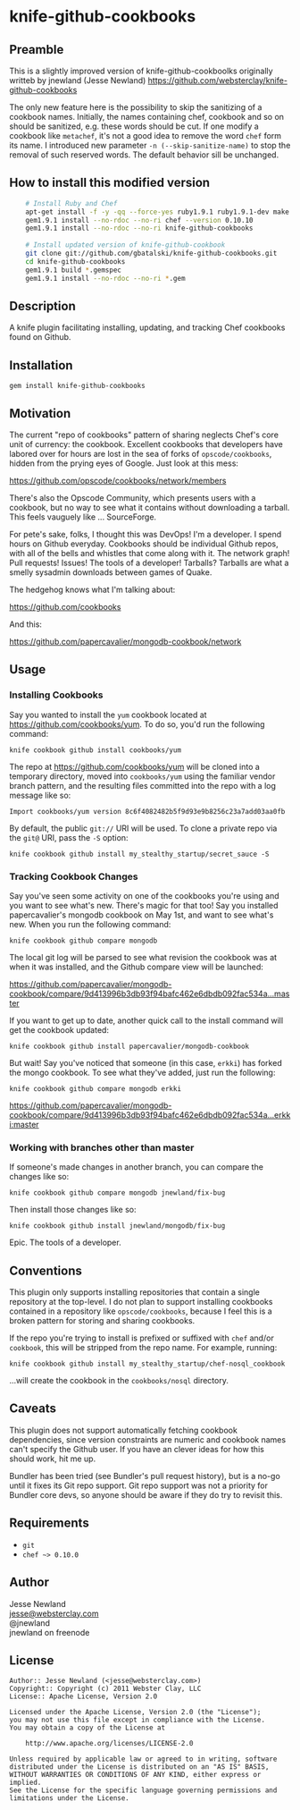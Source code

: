 knife-github-cookbooks
======================

Preamble
--------------

This is a slightly improved version of knife-github-cookboolks originally writteb by jnewland (Jesse Newland) https://github.com/websterclay/knife-github-cookbooks

The only new feature here is the possibility to skip the sanitizing of a cookbook names. Initially, the names containing chef, 
cookbook and so on should be sanitized, e.g. these words should be cut. If one modify a cookbook like `metachef`, it's not a
good idea to remove the word `chef` form its name. I introduced new parameter `-n (--skip-sanitize-name)` to stop the removal of such reserved words.
The default behavior sill be unchanged. 


How to install this modified version
-------------------------------------
```bash    
    # Install Ruby and Chef
    apt-get install -f -y -qq --force-yes ruby1.9.1 ruby1.9.1-dev make
    gem1.9.1 install --no-rdoc --no-ri chef --version 0.10.10
    gem1.9.1 install --no-rdoc --no-ri knife-github-cookbooks
    
    # Install updated version of knife-github-cookbook
    git clone git://github.com/gbatalski/knife-github-cookbooks.git
    cd knife-github-cookbooks
    gem1.9.1 build *.gemspec
    gem1.9.1 install --no-rdoc --no-ri *.gem
```


Description
-----------

A knife plugin facilitating installing, updating, and tracking Chef cookbooks
found on Github.

Installation
------------

    gem install knife-github-cookbooks

Motivation
----------

The current "repo of cookbooks" pattern of sharing neglects Chef's core unit
of currency: the cookbook. Excellent cookbooks that developers have labored
over for hours are lost in the sea of forks of `opscode/cookbooks`, hidden
from the prying eyes of Google. Just look at this mess:

https://github.com/opscode/cookbooks/network/members

There's also the Opscode Community, which presents users with a cookbook, but
no way to see what it contains without downloading a tarball. This feels
vauguely like ... SourceForge.

For pete's sake, folks, I thought this was DevOps! I'm a developer. I spend
hours on Github everyday. Cookbooks should be individual Github repos, with
all of the bells and whistles that come along with it. The network graph! Pull
requests! Issues! The tools of a developer! Tarballs? Tarballs are what a
smelly sysadmin downloads between games of Quake.

The hedgehog knows what I'm talking about:

https://github.com/cookbooks

And this:

https://github.com/papercavalier/mongodb-cookbook/network

Usage
-----

### Installing Cookbooks

Say you wanted to install the `yum` cookbook located at
https://github.com/cookbooks/yum. To do so, you'd run the following command:

    knife cookbook github install cookbooks/yum

The repo at https://github.com/cookbooks/yum will be cloned into a temporary
directory, moved into `cookbooks/yum` using the familiar vendor branch
pattern, and the resulting files committed into the repo with a log message
like so:

    Import cookbooks/yum version 8c6f4082482b5f9d93e9b8256c23a7add03aa0fb

By default, the public `git://` URI will be used. To clone a private repo via
the `git@` URI, pass the `-S` option:

    knife cookbook github install my_stealthy_startup/secret_sauce -S

### Tracking Cookbook Changes

Say you've seen some activity on one of the cookbooks you're using and you
want to see what's new. There's magic for that too! Say you installed
papercavalier's mongodb cookbook on May 1st, and want to see what's new. When
you run the following command:

    knife cookbook github compare mongodb

The local git log will be parsed to see what revision the cookbook was at when
it was installed, and the Github compare view will be launched:

https://github.com/papercavalier/mongodb-cookbook/compare/9d413996b3db93f94bafc462e6dbdb092fac534a...master

If you want to get up to date, another quick call to the install command will
get the cookbook updated:

    knife cookbook github install papercavalier/mongodb-cookbook

But wait! Say you've noticed that someone (in this case, `erkki`) has forked
the mongo cookbook. To see what they've added, just run the following:

    knife cookbook github compare mongodb erkki

https://github.com/papercavalier/mongodb-cookbook/compare/9d413996b3db93f94bafc462e6dbdb092fac534a...erkki:master

### Working with branches other than master

If someone's made changes in another branch, you can compare the changes like
so:

    knife cookbook github compare mongodb jnewland/fix-bug

Then install those changes like so:

    knife cookbook github install jnewland/mongodb/fix-bug

Epic. The tools of a developer.

Conventions
-----------

This plugin only supports installing repositories that contain a single
repository at the top-level. I do not plan to support installing cookbooks
contained in a repository like `opscode/cookbooks`, because I feel this
is a broken pattern for storing and sharing cookbooks.

If the repo you're trying to install is prefixed or suffixed with `chef`
and/or `cookbook`, this will be stripped from the repo name. For example, 
running:

    knife cookbook github install my_stealthy_startup/chef-nosql_cookbook

...will create the cookbook in the `cookbooks/nosql` directory.

Caveats
-------

This plugin does not support automatically fetching cookbook dependencies,
since version constraints are numeric and cookbook names can't specify the
Github user. If you have an clever ideas for how this should work, hit me up.

Bundler has been tried (see Bundler's pull request history), but is a no-go
until it fixes its Git repo support. Git repo support was not a priority for
Bundler core devs, so anyone should be aware if they do try to revisit this.


Requirements
------------

* `git`
* `chef ~> 0.10.0`

Author
------

Jesse Newland  
jesse@websterclay.com  
@jnewland  
jnewland on freenode  

License
-------

    Author:: Jesse Newland (<jesse@websterclay.com>)
    Copyright:: Copyright (c) 2011 Webster Clay, LLC
    License:: Apache License, Version 2.0

    Licensed under the Apache License, Version 2.0 (the "License");
    you may not use this file except in compliance with the License.
    You may obtain a copy of the License at

        http://www.apache.org/licenses/LICENSE-2.0

    Unless required by applicable law or agreed to in writing, software
    distributed under the License is distributed on an "AS IS" BASIS,
    WITHOUT WARRANTIES OR CONDITIONS OF ANY KIND, either express or implied.
    See the License for the specific language governing permissions and
    limitations under the License.